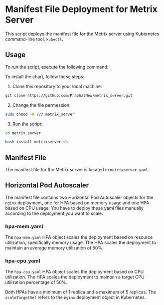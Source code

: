 # Manifest File Deployment for Metrix Server

This script deploys the manifest file for the Metrix server using Kubernetes command-line tool, `kubectl`. 

## Usage

To run the script, execute the following command:

To install the chart, follow these steps:

1. Clone this repository to your local machine:

```bash
git clone https://github.com/PrabhatNew/metrix_server.git
```

2. Change the file permession:

```bash
sudo chmod -R 777 metrix_server
```
3. Run the script:
```bash
cd metrix_server
```
```bash
bash install-metrixserver.sh
```


## Manifest File

The manifest file for the Metrix server is located in `metrixserver.yaml`.

## Horizontal Pod Autoscaler

The manifest file contains two Horizontal Pod Autoscaler objects for the `nginx` deployment, one for HPA based on memory usage and one HPA based on CPU usage. You have to deploy these yaml files manually according to the deployment you want to scale.

### hpa-mem.yaml

The `hpa-mem.yaml` HPA object scales the deployment based on resource utilization, specifically memory usage. The HPA scales the deployment to maintain an average memory utilization of 50%.

### hpa-cpu.yaml

The `hpa-cpu.yaml` HPA object scales the deployment based on CPU utilization. The HPA scales the deployment to maintain a target CPU utilization percentage of 50%. 

Both HPAs have a minimum of 1 replica and a maximum of 5 replicas. The `scaleTargetRef` refers to the `nginx` deployment object in Kubernetes.